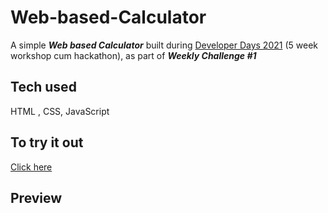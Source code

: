 # Web-based-Calculator
A simple <b><i>Web based Calculator</i></b> built during <a href="https://developerdays.tech/">Developer Days 2021</a> (5 week workshop cum hackathon), as part of <b><i>Weekly Challenge #1</i></b><br>
## Tech used
HTML , CSS, JavaScript
## To try it out 
<a href="https://harshinimarappan.github.io/Web-based-Calculator/">Click here</a>
## Preview


